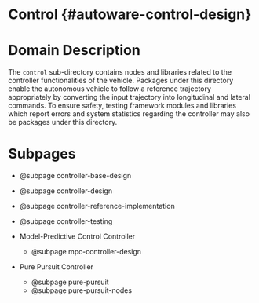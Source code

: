 Control {#autoware-control-design}
=======

# Domain Description

The `control` sub-directory contains nodes and libraries related to the controller functionalities
of the vehicle.
Packages under this directory enable the autonomous vehicle to follow a reference trajectory
appropriately by converting the input trajectory into longitudinal and lateral commands.
To ensure safety, testing framework modules and libraries which report errors and system statistics
regarding the controller may also be packages under this directory.

# Subpages

- @subpage controller-base-design
- @subpage controller-design
- @subpage controller-reference-implementation
- @subpage controller-testing

- Model-Predictive Control Controller
  - @subpage mpc-controller-design
- Pure Pursuit Controller
  - @subpage pure-pursuit
  - @subpage pure-pursuit-nodes
